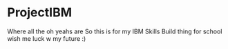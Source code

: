 # ProjectIBM
Where all the oh yeahs are
So this is for my IBM Skills Build thing for school wish me luck w my future :)

